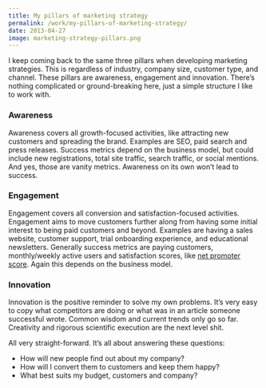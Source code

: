 ```yaml
---
title: My pillars of marketing strategy
permalink: /work/my-pillars-of-marketing-strategy/
date: 2013-04-27
image: marketing-strategy-pillars.png
---
```

I keep coming back to the same three pillars when developing marketing strategies. This is regardless of industry, company size, customer type, and channel. These pillars are awareness, engagement and innovation. There’s nothing complicated or ground-breaking here, just a simple structure I like to work with.

### Awareness

Awareness covers all growth-focused activities, like attracting new customers and spreading the brand. Examples are SEO, paid search and press releases. Success metrics depend on the business model, but could include new registrations, total site traffic, search traffic, or social mentions. And yes, those are vanity metrics. Awareness on its own won’t lead to success.

### Engagement

Engagement covers all conversion and satisfaction-focused activities. Engagement aims to move customers further along from having some initial interest to being paid customers and beyond. Examples are having a sales website, customer support, trial onboarding experience, and educational newsletters. Generally success metrics are paying customers, monthly/weekly active users and satisfaction scores, like <a href="http://en.wikipedia.org/wiki/Net_Promoter" target="_blank">net promoter score</a>. Again this depends on the business model.

### Innovation

Innovation is the positive reminder to solve my own problems. It’s very easy to copy what competitors are doing or what was in an article someone successful wrote. Common wisdom and current trends only go so far. Creativity and rigorous scientific execution are the next level shit.

All very straight-forward. It’s all about answering these questions:

*   How will new people find out about my company?
*   How will I convert them to customers and keep them happy?
*   What best suits my budget, customers and company?